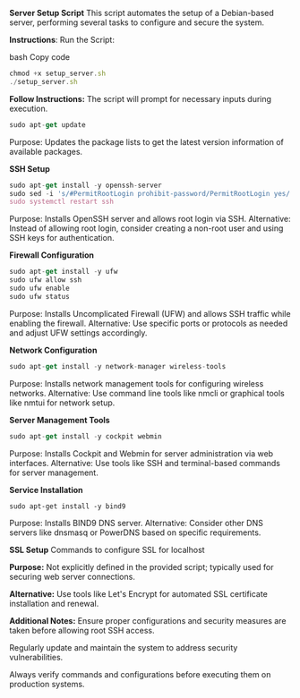 **Server Setup Script**
This script automates the setup of a Debian-based server, performing several tasks to configure and secure the system.

**Instructions**:
Run the Script:

bash
Copy code
```javascript
chmod +x setup_server.sh
./setup_server.sh
```
**Follow Instructions:** 
The script will prompt for necessary inputs during execution.

```javascript
sudo apt-get update
```
Purpose: Updates the package lists to get the latest version information of available packages.

**SSH Setup**
```javascript
sudo apt-get install -y openssh-server
sudo sed -i 's/#PermitRootLogin prohibit-password/PermitRootLogin yes/' /etc/ssh/sshd_config
sudo systemctl restart ssh
```
Purpose: Installs OpenSSH server and allows root login via SSH.
Alternative: Instead of allowing root login, consider creating a non-root user and using SSH keys for authentication.

**Firewall Configuration**

```javascript
sudo apt-get install -y ufw
sudo ufw allow ssh
sudo ufw enable
sudo ufw status
```
Purpose: Installs Uncomplicated Firewall (UFW) and allows SSH traffic while enabling the firewall.
Alternative: Use specific ports or protocols as needed and adjust UFW settings accordingly.

**Network Configuration**

```javascript
sudo apt-get install -y network-manager wireless-tools
```
Purpose: Installs network management tools for configuring wireless networks.
Alternative: Use command line tools like nmcli or graphical tools like nmtui for network setup.

**Server Management Tools**

```javascript
sudo apt-get install -y cockpit webmin
```
Purpose: Installs Cockpit and Webmin for server administration via web interfaces.
Alternative: Use tools like SSH and terminal-based commands for server management.

**Service Installation**
```
sudo apt-get install -y bind9
```
Purpose: Installs BIND9 DNS server.
Alternative: Consider other DNS servers like dnsmasq or PowerDNS based on specific requirements.

**SSL Setup**
Commands to configure SSL for localhost

**Purpose:** Not explicitly defined in the provided script; typically used for securing web server connections.

**Alternative:**  Use tools like Let's Encrypt for automated SSL certificate installation and renewal.

**Additional Notes:** 
Ensure proper configurations and security measures are taken before allowing root SSH access.

Regularly update and maintain the system to address security vulnerabilities.

Always verify commands and configurations before executing them on production systems.
